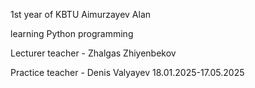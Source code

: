 1st year of KBTU Aimurzayev Alan

learning Python programming

Lecturer teacher - Zhalgas Zhiyenbekov

Practice teacher - Denis Valyayev
18.01.2025-17.05.2025